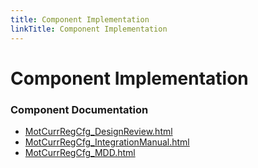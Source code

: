 ```yaml
---
title: Component Implementation
linkTitle: Component Implementation
---
```


# Component Implementation
### Component Documentation

- [MotCurrRegCfg_DesignReview.html](doc/MotCurrRegCfg_DesignReview.html)
- [MotCurrRegCfg_IntegrationManual.html](doc/MotCurrRegCfg_IntegrationManual.html)
- [MotCurrRegCfg_MDD.html](doc/MotCurrRegCfg_MDD.html)

